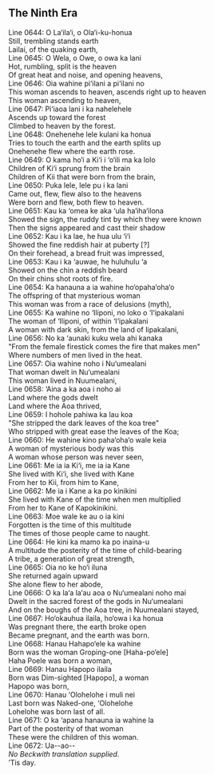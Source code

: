 ## The Ninth Era

Line 0644: O La‘ila‘i, o Ola‘i-ku-honua  
Still, trembling stands earth  
Lailai, of the quaking earth,  
Line 0645: O Wela, o Owe, o owa ka lani  
Hot, rumbling, split is the heaven  
Of great heat and noise, and opening heavens,  
Line 0646: Oia wahine pi‘ilani a pi‘ilani no  
This woman ascends to heaven, ascends right up to heaven  
This woman ascending to heaven,  
Line 0647: Pi‘iaoa lani i ka nahelehele  
Ascends up toward the forest  
Climbed to heaven by the forest.  
Line 0648: Onehenehe lele kulani ka honua  
Tries to touch the earth and the earth splits up  
Onehenehe flew where the earth rose.  
Line 0649: O kama ho‘i a Ki‘i i ‘o‘ili ma ka lolo  
Children of Ki‘i sprung from the brain  
Children of Kii that were born from the brain,  
Line 0650: Puka lele, lele pu i ka lani  
Came out, flew, flew also to the heavens  
Were born and flew, both flew to heaven.  
Line 0651: Kau ka ‘omea ke aka ‘ula ha‘iha‘ilona  
Showed the sign, the ruddy tint by which they were known  
Then the signs appeared and cast their shadow  
Line 0652: Kau i ka lae, he hua ulu ‘i‘i  
Showed the fine reddish hair at puberty [?]  
On their forehead, a bread fruit was impressed,  
Line 0653: Kau i ka ‘auwae, he huluhulu ‘a  
Showed on the chin a reddish beard  
On their chins shot roots of fire.  
Line 0654: Ka hanauna a ia wahine ho‘opaha‘oha‘o  
The offspring of that mysterious woman  
This woman was from a race of delusions (myth),  
Line 0655: Ka wahine no ‘Iliponi, no loko o ‘I‘ipakalani  
The woman of ‘Iliponi, of within ‘I‘ipakalani  
A woman with dark skin, from the land of Iipakalani,  
Line 0656: No ka ‘aunaki kuku wela ahi kanaka  
"From the female firestick comes the fire that makes men"  
Where numbers of men lived in the heat.  
Line 0657: Oia wahine noho i Nu‘umealani  
That woman dwelt in Nu‘umealani  
This woman lived in Nuumealani,  
Line 0658: ‘Aina a ka aoa i noho ai  
Land where the gods dwelt  
Land where the Aoa thrived,  
Line 0659: I hohole pahiwa ka lau koa  
"She stripped the dark leaves of the koa tree"  
Who stripped with great ease the leaves of the Koa;  
Line 0660: He wahine kino paha‘oha‘o wale keia  
A woman of mysterious body was this  
A woman whose person was never seen,  
Line 0661: Me ia ia Ki‘i, me ia ia Kane  
She lived with Ki‘i, she lived with Kane  
From her to Kii, from him to Kane,  
Line 0662: Me ia i Kane a ka po kinikini  
She lived with Kane of the time when men multiplied  
From her to Kane of Kapokinikini.  
Line 0663: Moe wale ke au o ia kini  
Forgotten is the time of this multitude  
The times of those people came to naught.  
Line 0664: He kini ka mamo ka po inaina-u  
A multitude the posterity of the time of child-bearing  
A tribe, a generation of great strength,  
Line 0665: Oia no ke ho‘i iluna  
She returned again upward  
She alone flew to her abode,  
Line 0666: O ka la‘a la‘au aoa o Nu‘umealani noho mai  
Dwelt in the sacred forest of the gods in Nu‘umealani  
And on the boughs of the Aoa tree, in Nuumealani stayed,  
Line 0667: Ho‘okauhua ilaila, ho‘owa i ka honua  
Was pregnant there, the earth broke open  
Became pregnant, and the earth was born.  
Line 0668: Hanau Hahapo‘ele ka wahine  
Born was the woman Groping-one [Haha-po‘ele]  
Haha Poele was born a woman,  
Line 0669: Hanau Hapopo ilaila  
Born was Dim-sighted [Hapopo], a woman  
Hapopo was born,  
Line 0670: Hanau ‘Olohelohe i muli nei  
Last born was Naked-one, ‘Olohelohe  
Lohelohe was born last of all.  
Line 0671: O ka ‘apana hanauna ia wahine la  
Part of the posterity of that woman  
These were the children of this woman.  
Line 0672: Ua--ao--  
        _No Beckwith translation supplied._  
        ’Tis day.  
